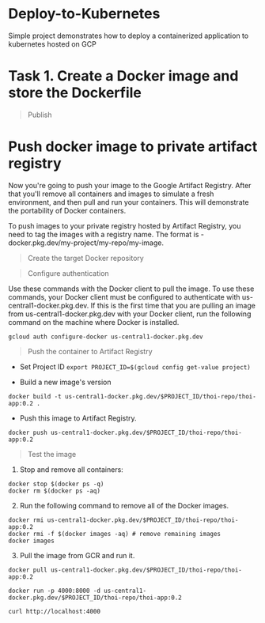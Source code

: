 # Deploy-to-Kubernetes
Simple project demonstrates how to deploy a containerized application to kubernetes hosted on GCP

# Task 1. Create a Docker image and store the Dockerfile





> Publish 

# Push docker image to private artifact registry

Now you're going to push your image to the Google Artifact Registry. After that you'll remove all containers and images to simulate a fresh environment, and then pull and run your containers. This will demonstrate the portability of Docker containers.

To push images to your private registry hosted by Artifact Registry, you need to tag the images with a registry name. The format is <regional-repository>-docker.pkg.dev/my-project/my-repo/my-image.

> Create the target Docker repository

> Configure authentication 

Use these commands with the Docker client to pull the image. To use these commands, your Docker client must be configured to authenticate with us-central1-docker.pkg.dev. If this is the first time that you are pulling an image from us-central1-docker.pkg.dev with your Docker client, run the following command on the machine where Docker is installed.

```shell
gcloud auth configure-docker us-central1-docker.pkg.dev
```

> Push the container to Artifact Registry

+ Set Project ID 
`export PROJECT_ID=$(gcloud config get-value project)`

+ Build a new image's version 

```shell
docker build -t us-central1-docker.pkg.dev/$PROJECT_ID/thoi-repo/thoi-app:0.2 .
```

+ Push this image to Artifact Registry.

```shell
docker push us-central1-docker.pkg.dev/$PROJECT_ID/thoi-repo/thoi-app:0.2
```

> Test the image

1. Stop and remove all containers:

```shell
docker stop $(docker ps -q)
docker rm $(docker ps -aq)
```

2. Run the following command to remove all of the Docker images.

```shell
docker rmi us-central1-docker.pkg.dev/$PROJECT_ID/thoi-repo/thoi-app:0.2
docker rmi -f $(docker images -aq) # remove remaining images
docker images
```

3. Pull the image from GCR and run it.

```shell
docker pull us-central1-docker.pkg.dev/$PROJECT_ID/thoi-repo/thoi-app:0.2

docker run -p 4000:8000 -d us-central1-docker.pkg.dev/$PROJECT_ID/thoi-repo/thoi-app:0.2

curl http://localhost:4000
```


